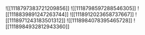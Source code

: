 ![[1118797383721209856]]
![[1118798597288546305]]
![[1118839891247263744]]
![[1118912023658737667]]
![[1118971243183501312]]
![[1118984078395465728]]
![[1118984932812943360]]
